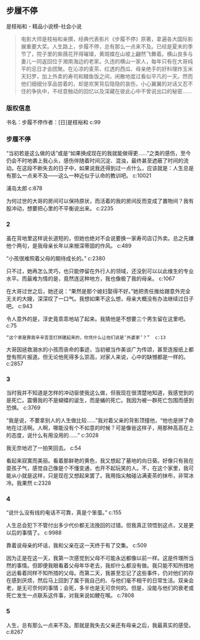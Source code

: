## 步履不停

是枝裕和  -  精品小说榜-社会小说

> 电影大师是枝裕和亲撰，经典代表影片《步履不停》原著，拿遍各大国际影展重要大奖。人生路上，步履不停，总有那么一点来不及。已经是夏末的季节了，院子里的紫薇花开得璀璨，黄斑蝶在山坡上翩然飞舞着。横山良多与妻儿一同返回位于湘南海边的老家。久违的横山一家人，每年只有在大哥纯平的忌日才会团聚。在沁凉的麦茶、红透的西瓜、母亲绝手的好料理炸玉米天妇罗，加上外卖的寿司和鳗鱼饭之间，闲散地度过看似平凡的一天。然而他们细细分享品尝着的，却是欢笑背后隐隐的哀伤，小心翼翼的对话又忍不住的争执中，不经意触动的回忆以及深藏在彼此心中不曾说出口的秘密……


### 版权信息

书名：步履不停作者：[日]是枝裕和 c:99

### 步履不停

“当初若是这么做的话”或是“如果换成现在的我就能做得更……”之类的感伤，至今仍会不时地袭上我心头，感伤伴随着时间沉淀、混浊，最终甚至遮蔽了时间的流动。在这段不断失去的日子中，如果说我还得到过一点什么，应该就是：人生总是有那么一点来不及——这么一种近似于认命的教训吧。 c:10021

浦岛太郎 c:878

为何过世的大哥的房间可以保持原状，而活着的我的房间反而变成了置物间？我有股冲动，想要把心里的不平衡说出来。 c:2235

### 2

虽在背地里这样说长道短的，但她也绝对不会说要换一家寿司店订外卖。总之先嫌他个两句，是我母亲长年以来根深蒂固的作风。 c:489

“小孩很难照着父母的期待成长的。” c:2380

只不过，她再怎么灵巧，也只能停留在外行人的领域，还没到可以以此维生的专业水平。而最难为情的是，竟然连这种地方，我也像极了我的母亲。 c:1067

在大哥过世之后，她还说：“果然是那个媳妇娶得不好。”她把责任推给跟意外完全无关的大嫂，深深叹了一口气。我想如果不这么想，母亲大概没有办法继续过日子吧。 c:943

令人意外的是，淳史竟乖乖地站了起来。我猜他是不想要三个男生留在这里吧。 c:75

    “这个家是靠我辛辛苦苦打拼建起来的，你凭什么让他们说是‘外婆家’？”  c:13

大哥因拯救溺水的小孩而丧命的事迹，当初被当作美谈广为传颂，甚至连报纸上都登有照片报道。但无论他死得多么崇高，对家人来说，心中的缺憾都是一样的。 c:2857

### 3

当时我并不知道是怎样的冲动驱使我这么做，但我现在很清楚地知道，我感觉到的是死亡。震慑我的不是蝴蝶的诞生，而是蛹的死亡。我因为被一群死亡包围而感到恐惧。 c:3769

“我是说，不要拿别人的人生做比较……”我对着父亲的背影顶撞他，“他也是拼了命地在过活啊。人啊，哪能没有个不如意的时候？可是像爸这样子，用那种高高在上的态度，说什么有用没用的……” c:3028

我无奈地迟了一拍笑回去。 c:54

看起来寂寞而美丽。看着那鲜艳的黄色，我又想起了墓地的向日葵。好像只有我在耍孩子气，感觉自己像是个不懂变通，也开不起玩笑的人。不，在这个家里，我可能从小就是这样，只是现在又想起来罢了。我用指尖触碰沾满麦茶的抹布，非常冰冷。我果然 c:2328

### 4

“说什么没有线的电话不可靠，真是个笨蛋。” c:155

人生总会犯下不管付出多少代价都无法挽回的过错。但我真正领悟到这点，又是更以后的事情了。 c:9988

靠着说母亲的坏话，我和父亲在这一天终于有了交集。 c:509

因为正是在这一天，我第一次感觉到父母不可能永远都像以前一样。这是件理所当然的事情。但即便我眼看着父母年华老去，我却什么都没有做。我只能不知所措地远远看着同样不知所措的父母。而第二天，我甚至忘记了这些事件，仍对他们的存在感到厌烦，然后马上回到了属于我自己的、与他们毫不相干的日常生活。双亲会老，是无可奈何的事情；会死，多半也是无可奈何的。但是，没能与他们的衰老或死亡发生一点联系这件事，对我来说如鲠在喉。 c:7808

### 5

人生，总有那么一点来不及。那就是我失去父亲还有母亲之后，我最真实的感受。 c:8267
